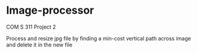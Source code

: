 # Image-processor
COM S 311 Project 2

Process and resize jpg file by finding a min-cost vertical path across image and delete it in the new file
